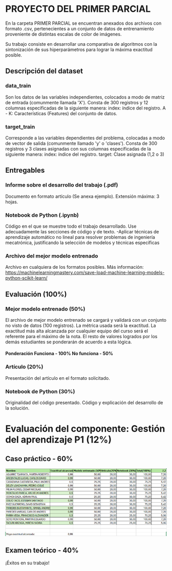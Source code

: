 # PROYECTO DEL PRIMER PARCIAL

En la carpeta PRIMER PARCIAL se encuentran anexados dos archivos con formato .csv, pertenecientes a un conjunto de datos de entrenamiento proveniente de distintas escalas de color de imágenes. 

Su trabajo consiste en desarrollar una comparativa de algoritmos con la sintonización de sus hiperparámetros para lograr la máxima exactitud posible.

## Descripción del dataset

### data_train
Son los datos de las variables independientes, colocados a modo de matriz de entrada (comunmente llamada 'X'). Consta de 300 registros y 12 columnas especificadas de la siguiente manera: 
index: índice del registro.
A - K: Características (Features) del conjunto de datos.

### target_train
Corresponde a las variables dependientes del problema, colocadas a modo de vector de salida (comunmente llamado 'y' o 'clases'). Consta de 300 registros y 3 clases asignadas con sus columnas especificadas de la siguiente manera:
index: índice del registro.
target: Clase asignada (1,2 o 3)

## Entregables

### Informe sobre el desarrollo del trabajo (.pdf)
Documento en formato artículo (Se anexa ejemplo). Extensión máxima: 3 hojas.
### Notebook de Python (.ipynb)
Código en el que se muestre todo el trabajo desarrollado. Use adecuadamente las secciones de código y de texto. 
-Aplicar técnicas de aprendizaje automático no lineal para resolver problemas de ingeniería mecatrónica, justificando la selección de modelos y técnicas específicas
### Archivo del mejor modelo entrenado
Archivo en cualquiera de los formatos posibles.
Más información: https://machinelearningmastery.com/save-load-machine-learning-models-python-scikit-learn/ 

## Evaluación (100%)
### Mejor modelo entrenado (50%)
El archivo de mejor modelo entrenado se cargará y validará con un conjunto no visto de datos (100 registros). La métrica usada será la exactitud. La exactitud más alta alcanzada por cualquier equipo del curso será el referente para el máximo de la nota. El resto de valores logrados por los demás estudiantes se ponderarán de acuerdo a esta lógica.

#### Ponderación Funciona - 100%   No funciona - 50%
### Artículo (20%)
Presentación del artículo en el formato solicitado. 

### Notebook de Python (30%)
Originalidad del código presentado. Código y explicación del desarrollo de la solución.



# Evaluación del componente: Gestión del aprendizaje P1 (12%)
## Caso práctico - 60%

![alt text](https://github.com/chrisrueda/EndomorfismoII_2024/blob/main/PROYECTOS/PRIMER%20PARCIAL/Calificaciones.PNG)
## Examen teórico - 40%


¡Éxitos en su trabajo!
